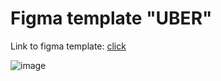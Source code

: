 # Figma template "UBER"
Link to figma template: [click](https://www.figma.com/file/ivgb9OfADjPvRowi32CSgY/UBER_course?node-id=0%3A1&mode=dev)

![image](https://github.com/BLazzeD21/Figma-UBER/assets/48865829/dfdc30c2-1e8b-400a-9743-cdd2fa6d38e5)

